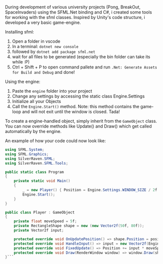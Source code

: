 During development of various university projects (Pong, BreakOut, SpaceInvaders) using the SFML.Net binding and C#, i created some tools for working with the sfml classes.
Inspired by Unity's code structure, i developed a very basic game-engine.

Installing sfml:
1. Open a folder in vscode
2. In a terminal: `dotnet new console`
2. followed by `dotnet add package sfml.net`
3. wait for all files to be generated (especially the bin folder can take its while :P)
4. Ctrl + Shift + P to open command pallete and run `.Net: Generate Assets for Build and Debug`
and done!

Using the engine:
1. Paste the `engine` folder into your project
2. Change any settings by accessing the static class Engine.Settings
3. Initialize all your Objects
4. Call the `Engine.Start()` method. Note: this method contains the game-loop and will not exit until the window is closed.
Tada!

To create a engine-handled object, simply inherit from the `GameObject` class. 
You can now override methods like Update() and Draw() which get called automatically by the engine.

An example of how your code could now look like:
```csharp
using SFML.System;
using SFML.Graphics;
using SilverRaven.SFML;
using SilverRaven.SFML.Tools;

public static class Program
{
    private static void Main()
    {
        _ = new Player() { Position = Engine.Settings.WINDOW_SIZE / 2f };
        Engine.Start();
    }
}

public class Player : GameObject
{
    private float moveSpeed = 5f;
    private RectangleShape shape = new (new Vector2f(50f, 80f));
    private Vector2f input;

    protected override void OnUpdatePosition() => shape.Position = position;
    protected override void HandleInput() => input = new Vector2f(Engine.INPUT.GetAxis("Horizontal"), -Engine.INPUT.GetAxis("Vertical")).ClampMagnitude();
    protected override void FixedUpdate() => Position += input * moveSpeed;
    protected override void Draw(RenderWindow window) => window.Draw(shape);
}```
